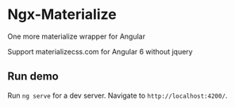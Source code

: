 # Ngx-Materialize

One more materialize wrapper for Angular

Support materializecss.com for Angular 6 without jquery


## Run demo

Run `ng serve` for a dev server. Navigate to `http://localhost:4200/`. 

